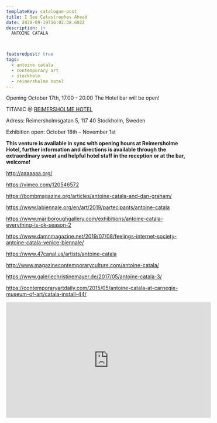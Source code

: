 ```yaml
---
templateKey: catalogue-post
title: I See Catastrophes Ahead
date: 2020-09-19T16:02:38.602Z
description: |+
  ANTOINE CATALA



featuredpost: true
tags:
  - antoine catala
  - contemporary art
  - stockholm
  - reimersholme hotel
---
```

Opening October 17th, 17.00 - 20.00 The Hotel bar will be open!

TITANIC @ [REIMERSHOLME HOTEL](https://reimersholmehotel.se/)

Adress: [](https://www.google.com/search?q=reimersholme+hotel+adress&stick=H4sIAAAAAAAAAOPgE-LWT9c3LMlLz6uwzNWSzU620s_JT04syczPgzOsElNSilKLixexShalZuamFhVn5Ofkpipk5Jek5igkguUA12CFOUoAAAA&ludocid=2770460952141504904&sa=X&ved=2ahUKEwjfwr7diPbrAhWHw4sKHf4yB-8Q6BMwEnoECB4QAg)Reimersholmsgatan 5, 117 40 Stockholm, Sweden

Exhibition open: October 18th – November 1st

**This venture is available in sync with opening hours at Reimersholme Hotel, further information and directions is available through the extraordinary sweat and helpful hotel staff in the reception or at the bar, welcome!**

<http://aaaaaaa.org/>

<https://vimeo.com/120546572>

<https://bombmagazine.org/articles/antoine-catala-and-dan-graham/>

<https://www.labiennale.org/en/art/2019/partecipants/antoine-catala>

<https://www.marlboroughgallery.com/exhibitions/antoine-catala-everything-is-ok-season-2>

<https://www.damnmagazine.net/2019/07/08/feelings-internet-society-antoine-catala-venice-biennale/>
[](https://www.47canal.us/artists/antoine-catala)

<https://www.47canal.us/artists/antoine-catala>

<http://www.magazinecontemporaryculture.com/antoine-catala/>

<https://www.galeriechristinemayer.de/2017/05/antoine-catala-3/>

<https://contemporaryartdaily.com/2015/05/antoine-catala-at-carnegie-museum-of-art/catala-install-44/>

<iframe width="560" height="315" src="https://www.youtube.com/embed/hlta-XJZql4" frameborder="0" allow="accelerometer; autoplay; clipboard-write; encrypted-media; gyroscope; picture-in-picture" allowfullscreen></iframe>